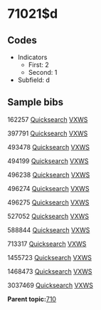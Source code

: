 # 71021$d

## Codes

-   Indicators
    -   First: 2
    -   Second: 1
-   Subfield: d

## Sample bibs

162257 [Quicksearch](https://search.library.yale.edu/catalog/162257) [VXWS](http://prodorbis.library.yale.edu:7014/vxws/GetHoldingsService?bibId=162257)

397791 [Quicksearch](https://search.library.yale.edu/catalog/397791) [VXWS](http://prodorbis.library.yale.edu:7014/vxws/GetHoldingsService?bibId=397791)

493478 [Quicksearch](https://search.library.yale.edu/catalog/493478) [VXWS](http://prodorbis.library.yale.edu:7014/vxws/GetHoldingsService?bibId=493478)

494199 [Quicksearch](https://search.library.yale.edu/catalog/494199) [VXWS](http://prodorbis.library.yale.edu:7014/vxws/GetHoldingsService?bibId=494199)

496238 [Quicksearch](https://search.library.yale.edu/catalog/496238) [VXWS](http://prodorbis.library.yale.edu:7014/vxws/GetHoldingsService?bibId=496238)

496274 [Quicksearch](https://search.library.yale.edu/catalog/496274) [VXWS](http://prodorbis.library.yale.edu:7014/vxws/GetHoldingsService?bibId=496274)

496275 [Quicksearch](https://search.library.yale.edu/catalog/496275) [VXWS](http://prodorbis.library.yale.edu:7014/vxws/GetHoldingsService?bibId=496275)

527052 [Quicksearch](https://search.library.yale.edu/catalog/527052) [VXWS](http://prodorbis.library.yale.edu:7014/vxws/GetHoldingsService?bibId=527052)

588844 [Quicksearch](https://search.library.yale.edu/catalog/588844) [VXWS](http://prodorbis.library.yale.edu:7014/vxws/GetHoldingsService?bibId=588844)

713317 [Quicksearch](https://search.library.yale.edu/catalog/713317) [VXWS](http://prodorbis.library.yale.edu:7014/vxws/GetHoldingsService?bibId=713317)

1455723 [Quicksearch](https://search.library.yale.edu/catalog/1455723) [VXWS](http://prodorbis.library.yale.edu:7014/vxws/GetHoldingsService?bibId=1455723)

1468473 [Quicksearch](https://search.library.yale.edu/catalog/1468473) [VXWS](http://prodorbis.library.yale.edu:7014/vxws/GetHoldingsService?bibId=1468473)

3037469 [Quicksearch](https://search.library.yale.edu/catalog/3037469) [VXWS](http://prodorbis.library.yale.edu:7014/vxws/GetHoldingsService?bibId=3037469)

**Parent topic:**[710](../../tags/710/710.md)

